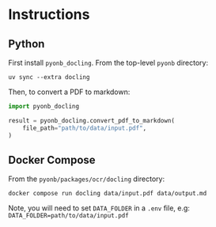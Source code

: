 # Instructions

## Python

First install `pyonb_docling`. From the top-level `pyonb` directory:

```shell
uv sync --extra docling
```

Then, to convert a PDF to markdown:

```python
import pyonb_docling

result = pyonb_docling.convert_pdf_to_markdown(
    file_path="path/to/data/input.pdf",
)
```

## Docker Compose

From the `pyonb/packages/ocr/docling` directory:

```shell
docker compose run docling data/input.pdf data/output.md
```

Note, you will need to set `DATA_FOLDER` in a `.env` file,
e.g: `DATA_FOLDER=path/to/data/input.pdf`
